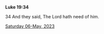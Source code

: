 **Luke 19:34**

34 And they said, The Lord hath need of him.

[Saturday 06-May, 2023](https://t.me/s/daily_scripture)
